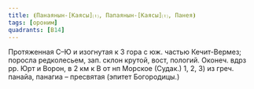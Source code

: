 ```yaml
---
title: ⦗Панаянын-[Каясы]⒯, Папаянын-[Каясы]⒯, Панея⦘
tags: [ороним]
quadrants: [В14]
---
```


Протяженная С–Ю и изогнутая к З гора с юж. частью Кечит-Вермез; поросла
редколесьем, зап. склон крутой, вост, пологий. Оконеч. вдрз рр. Юрт и Ворон, в 2
км к В от нп Морское (Судак.) 1, 2, 3) из греч. панайа, панагиа – пресвятая
(эпитет Богородицы.)
